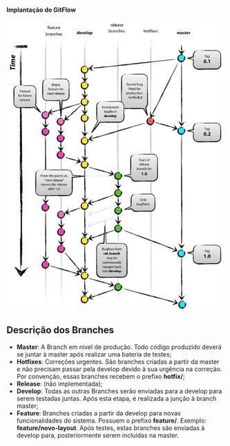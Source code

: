 #### Implantação do GitFlow

![ ](https://github.com/tiagosabadini/fluxo-trabalho/blob/master/docs/git-flow-image.png)

## Descrição dos Branches
- **Master**: A Branch em nível de produção. Todo código produzido deverá se juntar à master após realizar uma bateria de testes;
- **Hotfixes**: Correções urgentes. São branches criadas a partir da master e não precisam passar pela develop devido à sua urgência na correção. Por convenção, essas branches recebem o prefixo **hotfix/**;
- **Release**: (não implementada);
- **Develop**: Todas as outras Branches serão enviadas para a develop para serem testadas juntas. Após esta etapa, é realizada a junção à branch master;
- **Feature**: Branches criadas a partir da develop para novas funcionalidades do sistema. Possuem o prefixo **feature/**. Exemplo: **feature/novo-layout**. Após testes, estas branches são enviadas à develop para, posteriormente serem incluídas na master.
